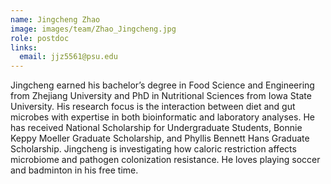 ```yaml
---
name: Jingcheng Zhao
image: images/team/Zhao_Jingcheng.jpg
role: postdoc
links:
  email: jjz5561@psu.edu
---
```


Jingcheng earned his bachelor’s degree in Food Science and Engineering from Zhejiang University and PhD in Nutritional Sciences from Iowa State University. His research focus is the interaction between diet and gut microbes with expertise in both bioinformatic and laboratory analyses. He has received National Scholarship for Undergraduate Students, Bonnie Keppy Moeller Graduate Scholarship, and Phyllis Bennett Hans Graduate Scholarship. Jingcheng is investigating how caloric restriction affects microbiome and pathogen colonization resistance. He loves playing soccer and badminton in his free time.
